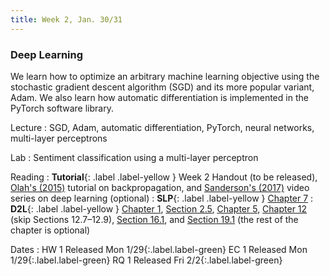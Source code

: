 ```yaml
---
title: Week 2, Jan. 30/31
---
```


### Deep Learning

We learn how to optimize an arbitrary machine learning objective using the stochastic gradient descent algorithm (SGD) and its more popular variant, Adam. We also learn how automatic differentiation is implemented in the PyTorch software library.

Lecture
: SGD, Adam, automatic differentiation, PyTorch, neural networks, multi-layer perceptrons

Lab
: Sentiment classification using a multi-layer perceptron

Reading
: **Tutorial**{: .label .label-yellow } Week 2 Handout (to be released), [Olah's (2015)](https://colah.github.io/posts/2015-08-Backprop/) tutorial on backpropagation, and [Sanderson's (2017)](https://www.3blue1brown.com/topics/neural-networks) video series on deep learning (optional)
: **SLP**{: .label .label-yellow } [Chapter 7](https://web.stanford.edu/~jurafsky/slp3/7.pdf)
: **D2L**{: .label .label-yellow } [Chapter 1](https://d2l.ai/chapter_introduction), [Section 2.5](https://d2l.ai/chapter_preliminaries/autograd.html), [Chapter 5](https://d2l.ai/chapter_multilayer-perceptrons), [Chapter 12](https://d2l.ai/chapter_optimization/) (skip Sections 12.7–12.9), [Section 16.1](https://d2l.ai/chapter_natural-language-processing-applications/index.html), and [Section 19.1](https://d2l.ai/chapter_hyperparameter-optimization) (the rest of the chapter is optional)

Dates
: <span>HW 1 Released Mon 1/29</span>{:.label.label-green} <span>EC 1 Released Mon 1/29</span>{:.label.label-green} <span>RQ 1 Released Fri 2/2</span>{:.label.label-green}